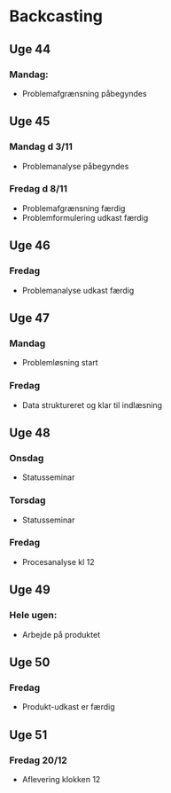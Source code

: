 # Backcasting

## Uge 44
### Mandag:
- Problemafgrænsning påbegyndes

## Uge 45
### Mandag d 3/11
- Problemanalyse påbegyndes
### Fredag d 8/11
- Problemafgrænsning færdig
- Problemformulering udkast færdig

## Uge 46
### Fredag
- Problemanalyse udkast færdig

## Uge 47
### Mandag
- Problemløsning start
### Fredag
- Data struktureret og klar til indlæsning

## Uge 48
### Onsdag
- Statusseminar
### Torsdag
- Statusseminar
### Fredag
- Procesanalyse kl 12

## Uge 49
### Hele ugen:
- Arbejde på produktet

## Uge 50
### Fredag
- Produkt-udkast er færdig

## Uge 51
### Fredag 20/12
- Aflevering klokken 12




